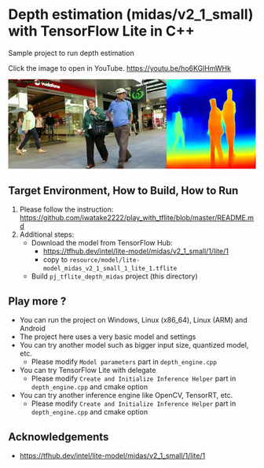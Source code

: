 # Depth estimation (midas/v2_1_small) with TensorFlow Lite in C++
Sample project to run depth estimation

Click the image to open in YouTube. https://youtu.be/ho6KGlHmWHk

[![00_doc/depth_midas.jpg](00_doc/depth_midas.jpg)](https://youtu.be/ho6KGlHmWHk)


## Target Environment, How to Build, How to Run
1. Please follow the instruction: https://github.com/iwatake2222/play_with_tflite/blob/master/README.md
2. Additional steps:
    - Download the model from TensorFlow Hub:
        - https://tfhub.dev/intel/lite-model/midas/v2_1_small/1/lite/1
        - copy to `resource/model/lite-model_midas_v2_1_small_1_lite_1.tflite`
    - Build  `pj_tflite_depth_midas` project (this directory)

## Play more ?
- You can run the project on Windows, Linux (x86_64), Linux (ARM) and Android
- The project here uses a very basic model and settings
- You can try another model such as bigger input size, quantized model, etc.
    - Please modify `Model parameters` part in `depth_engine.cpp`
- You can try TensorFlow Lite with delegate
    - Please modify `Create and Initialize Inference Helper` part in `depth_engine.cpp` and cmake option
- You can try another inference engine like OpenCV, TensorRT, etc.
    - Please modify `Create and Initialize Inference Helper` part in `depth_engine.cpp` and cmake option

## Acknowledgements
- https://tfhub.dev/intel/lite-model/midas/v2_1_small/1/lite/1



